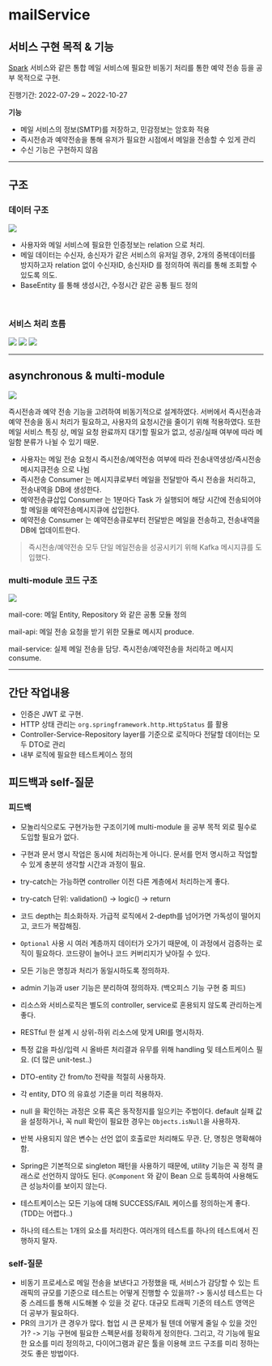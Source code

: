 # mailService

## 서비스 구현 목적 & 기능

[Spark](https://sparkmailapp.com/) 서비스와 같은 통합 메일 서비스에 필요한 비동기 처리를 통한 예약 전송 등을 공부 목적으로 구현.

진행기간: 2022-07-29 ~ 2022-10-27

**기능**

- 메일 서비스의 정보(SMTP)를 저장하고, 민감정보는 암호화 적용
- 즉시전송과 예약전송을 통해 유저가 필요한 시점에서 메일을 전송할 수 있게 관리
- 수신 기능은 구현하지 않음

---

## 구조

### 데이터 구조

![](./img/ERD.png)

- 사용자와 메일 서비스에 필요한 인증정보는 relation 으로 처리.
- 메일 데이터는 수신자, 송신자가 같은 서비스의 유저일 경우, 2개의 중복데이터를 방지하고자 relation 없이 수신자ID, 송신자ID 를 정의하여 쿼리를 통해 조회할 수 있도록 의도.
- BaseEntity 를 통해 생성시간, 수정시간 같은 공통 필드 정의

<br>

### 서비스 처리 흐름

![](./img/email-flow.png)
![](./img/email-metadata-create-flow.png)
![](./img/email-metadata-update-flow.png)

---

## asynchronous & multi-module

![](./img/email-kafka-process.png)

즉시전송과 예약 전송 기능을 고려하여 비동기적으로 설계하였다.
서버에서 즉시전송과 예약 전송을 동시 처리가 필요하고, 사용자의 요청시간을 줄이기 위해 적용하였다.
또한 메일 서비스 특징 상, 메일 요청 완료까지 대기할 필요가 없고, 성공/실패 여부에 따라 메일함 분류가 나뉠 수 있기 때문.

- 사용자는 메일 전송 요청시 즉시전송/예약전송 여부에 따라 전송내역생성/즉시전송메시지큐전송 으로 나뉨
- 즉시전송 Consumer 는 메시지큐로부터 메일을 전달받아 즉시 전송을 처리하고, 전송내역을 DB에 생성한다.
- 예약전송큐삽입 Consumer 는 1분마다 Task 가 실행되어 해당 시간에 전송되어야할 메일을 예약전송메시지큐에 삽입한다.
- 예약전송 Consumer 는 예약전송큐로부터 전달받은 메일을 전송하고, 전송내역을 DB에 업데이트한다.

> 즉시전송/예약전송 모두 단일 메일전송을 성공시키기 위해 Kafka 메시지큐를 도입했다.

### multi-module 코드 구조

![](./img/class_dependency_diagram.png)

mail-core: 메일 Entity, Repository 와 같은 공통 모듈 정의

mail-api: 메일 전송 요청을 받기 위한 모듈로 메시지 produce.

mail-service: 실제 메일 전송을 담당. 즉시전송/예약전송을 처리하고 메시지 consume.

---

## 간단 작업내용

- 인증은 JWT 로 구현.
- HTTP 상태 관리는 `org.springframework.http.HttpStatus` 를 활용
- Controller-Service-Repository layer를 기준으로 로직마다 전달할 데이터는 모두 DTO로 관리
- 내부 로직에 필요한 테스트케이스 정의

## 피드백과 self-질문

### 피드백

- 모놀리식으로도 구현가능한 구조이기에 multi-module 을 공부 목적 외로 필수로 도입할 필요가 없다.
- 구현과 문서 명시 작업은 동시에 처리하는게 아니다. 문서를 먼저 명시하고 작업할 수 있게 충분히 생각할 시간과 과정이 필요.

- try-catch는 가능하면 controller 이전 다른 계층에서 처리하는게 좋다.
- try-catch 단위: validation() -> logic() -> return
- 코드 depth는 최소화하자. 가급적 로직에서 2-depth를 넘어가면 가독성이 떨어지고, 코드가 복잡해짐.
- `Optional` 사용 시 여러 계층까지 데이터가 오가기 때문에, 이 과정에서 검증하는 로직이 필요하다. 코드량이 늘어나 코드 커버리지가 낮아질 수 있다.
- 모든 기능은 명칭과 처리가 동일시하도록 정의하자.
- admin 기능과 user 기능은 분리하여 정의하자. (백오피스 기능 구현 중 피드)
- 리소스와 서비스로직은 별도의 controller, service로 혼용되지 않도록 관리하는게 좋다.
- RESTful 한 설계 시 상위-하위 리소스에 맞게 URI를 명시하자.
- 특정 값을 파싱/입력 시 올바른 처리결과 유무를 위해 handling 및 테스트케이스 필요. (더 많은 unit-test..)
- DTO-entity 간 from/to 전략을 적절히 사용하자.
- 각 entity, DTO 의 유효성 기준을 미리 적용하자.
- null 을 확인하는 과정은 오류 혹은 동작정지를 일으키는 주범이다. default 실패 값을 설정하거나, 꼭 null 확인이 필요한 경우는 `Objects.isNull`을 사용하자.
- 반복 사용되지 않은 변수는 선언 없이 호출로만 처리해도 무관. 단, 명칭은 명확해야함.
- Spring은 기본적으로 singleton 패턴을 사용하기 때문에, utility 기능은 꼭 정적 클래스로 선언하지 않아도 된다. `@Component` 와 같이 Bean 으로 등록하여 사용해도 큰 성능차이를 보이지 않는다.
- 테스트케이스는 모든 기능에 대해 SUCCESS/FAIL 케이스를 정의하는게 좋다. (TDD는 어렵다..)
- 하나의 테스트는 1개의 요소를 처리한다. 여러개의 테스트를 하나의 테스트에서 진행하지 말자.

### self-질문

- 비동기 프로세스로 메일 전송을 보낸다고 가정했을 때, 서비스가 감당할 수 있는 트래픽의 규모를 기준으로 테스트는 어떻게 진행할 수 있을까? 
-> 동시성 테스트는 다중 스레드를 통해 시도해볼 수 있을 것 같다. 대규모 트래픽 기준의 테스트 영역은 더 공부가 필요하다.
- PR의 크기가 큰 경우가 많다. 협업 시 큰 문제가 될 텐데 어떻게 줄일 수 있을 것인가?
-> 기능 구현에 필요한 스펙문서를 정확하게 정의한다. 그리고, 각 기능에 필요한 요소를 미리 정의하고, 다이어그램과 같은 툴을 이용해 코드 구조를 미리 정하는 것도 좋은 방법이다.
